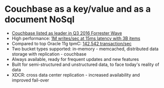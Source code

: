 # Couchbase as a key/value and as a document NoSql #

* <a href="https://reprints.forrester.com/#/assets/2/363/'RES125581'/reports" target="_blank">Couchbase listed as leader in Q3 2016 Forrester Wave</a>
* High performance: <a href="http://blog.couchbase.com/couchbase-server-hits-1m-writes-with-3b-items-with-50-nodes-on-google-cloud" target="_blank">1M writes/sec at 15ms latency with 3B items</a>
* Compared to top Oracle 11g tpmC: <a href="http://www.tpc.org/downloaded_result_files/tpcc_results.xls" target="_blank">142,542 transaction/sec</a>
* Two bucket types supported: in-memory - memcached, distributed data storage with replication - couchbase
* Always available, ready for frequent updates and new features
* Built for semi-structured and unstructured data, to face today's reality of data
* XDCR: cross data center replication - increased availability and improved fail-over